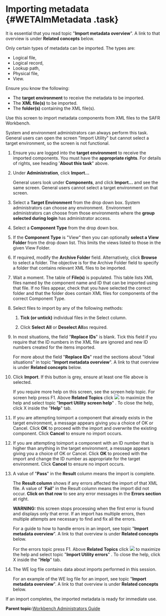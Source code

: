# Importing metadata {#WETAImMetadata .task}

It is essential that you read topic "**Import metadata overview**". A link to that overview is under **Related concepts** below.

Only certain types of metadata can be imported. The types are:

-   Logical file,
-   Logical record,
-   Lookup path,
-   Physical file,
-   View.

Ensure you know the following:

-   The **target environment** to receive the metadata to be imported.
-   The **XML file\(s\)** to be imported.
-   The **folder\(s\)** containing the XML file\(s\).

Use this screen to import metadata components from XML files to the SAFR Workbench.

System and environment administrators can always perform this task. General users can open the screen "Import Utility" but cannot select a target environment, so the screen is not functional.

1.  Ensure you are logged into the **target environment** to receive the imported components. You must have the **appropriate rights**. For details of rights, see heading '**About this task**" above.

2.  Under **Administration**, click **Import...**

    General users look under **Components**, and click **Import...** and see the same screen. General users cannot select a target environment on that screen.

3.  Select a **Target Environment** from the drop down box. System administrators can choose any environment.  Environment administrators can choose from those environments where the **group selected during login** has administrator access.

4.  Select a **Component Type** from the drop down box.

5.  If the **Component Type** is "View" then you can optionally **select a View Folder** from the drop down list. This limits the views listed to those in the given View Folder.

6.  If required, modify the **Archive Folder** field. Alternatively, click **Browse** to select a folder. The objective is for the Archive Folder field to specify a folder that contains relevant XML files to be imported.

7.  Wait a moment. The table of **File\(s\)** is populated. This table lists XML files named by the component name and ID that can be imported using that file. If no files appear, check that you have selected the correct folder and that the folder does contain XML files for components of the correct Component Type.

8.  Select files to import by any of the following methods:

    1.  **Tick \(or untick\)** individual files in the Select column.

    2.  Click **Select All** or **Deselect All**as required.

9.  In most situations, the field "**Replace IDs**" is blank. Tick this field if you require that the ID numbers in the XML file are ignored and new ID numbers created for the items imported.

    For more about the field "**Replace IDs**" read the sections about "Ideal situations" in topic "**Import metadata overview**". A link to that overview is under **Related concepts** below.

10. Click **Import**. If this button is grey, ensure at least one file above is selected.

    If you require more help on this screen, see the screen help topic. For screen help press F1. Above **Related Topics** click ![](images/Icon_Maximize_01.GIF) to maximize the help and select topic "**Import Utility screen help**" . To close the help, click X inside the "**Help**" tab.

11. If you are attempting toimport a component that already exists in the target environment, a message appears giving you a choice of OK or Cancel. Click **OK** to proceed with the import and overwrite the existing component. Click **Cancel** to ensure no import occurs.

12. If you are attempting toimport a component with an ID number that is higher than anything in the target environment, a message appears giving you a choice of OK or Cancel. Click **OK** to proceed with the import and change the ID number as appropriate for the target environment. Click **Cancel** to ensure no import occurs.

13. A value of "**Pass**" in the **Result** column means the import is complete.

    The **Result column** shows if any errors affected the import of that XML file. A value of '**Fail**" in the Result column means the import did not occur. **Click on that row** to see any error messages in the **Errors section** at right.

    **WARNING:** this screen stops processing when the first error is found and displays only that error. If an import has multiple errors, then multiple attempts are necessary to find and fix all the errors.

    For a guide to how to handle errors in an import, see topic "**Import metadata overview**". A link to that overview is under **Related concepts** below.

    For the errors topic press F1. Above **Related Topics** click ![](images/Icon_Maximize_01.GIF) to maximize the help and select topic "**Import Utility errors**" . To close the help, click X inside the "**Help**" tab.

14. The WE log file contains data about imports performed in this session.

    For an example of the WE log file for an import, see topic "**Import metadata overview**". A link to that overview is under **Related concepts** below.


If an import completes, the imported metadata is ready for immediate use.

**Parent topic:**[Workbench Administrators Guide](../html/AAR582WEAdmin.md)

